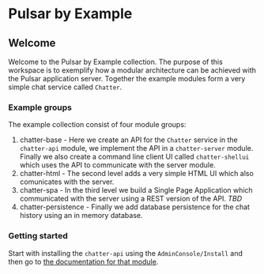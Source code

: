 Pulsar by Example
=================

Welcome
-------
Welcome to the Pulsar by Example collection. The purpose of this workspace is to exemplify how a modular architecture can be achieved with the Pulsar application server. Together the example modules form a very simple chat service called `Chatter`. 

### Example groups
The example collection consist of four module groups:
1. chatter-base - Here we create an API for the `Chatter` service in the `chatter-api` module, we implement the API in a `chatter-server` module. Finally we also create a command line client UI called `chatter-shellui` which uses the API to communicate with the server module.
2. chatter-html - The second level adds a very simple HTML UI which also comunicates with the server.
3. chatter-spa - In the third level we build a Single Page Application which communicated with the server using a REST version of the API. *TBD*
4. chatter-persistence - Finally we add database persistence for the chat history using an in memory database.

### Getting started
Start with installing the `chatter-api` using the `AdminConsole/Install` and then go to [the documentation for that module](/pulsar/rs/se.dse.pulsar.devtools.wiki.api.Wiki/index/pulsarbyexample.chatter.api/).
